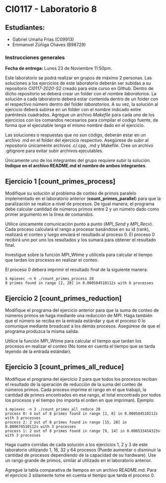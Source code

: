 # CI0117 - Laboratorio 8

## Estudiantes:
- Gabriel Umaña Frías (C09913)
- Emmanuel Zúñiga Chaves (B98729)

### Instrucciones generales

**Fecha de entrega:** Lunes 23 de Noviembre 11:50pm.

Este laboratorio se podrá realizar en grupos de máximo 2 personas.
Las soluciones a los ejercicios de este laboratorio deberán ser subidas a su repositorio *CI0117-2020-S2* creado para este curso en Github. Dentro de dicho repositorio se deberá crear un folder con el nombre *laboratorios*. La solución a cada laboratorio deberá estar contenida dentro de un folder con el respectivo número dentro del folder *laboratorios*. A su vez, la solución al ejercicio deberá subirse en un folder con el nombre indicado entre paréntesis cuadrados.
Agregue un archivo *Makefile* para cada uno de los ejercicios con los comandos necesarios para compilar el codigo fuente, de forma que el ejecutable tenga el mismo nombre dado en el ejercicio.

Las soluciones o respuestas que no son código, deberán estar en un archivo .md en el folder del ejercicio respectivo. Asegúrese de subir al repositorio únicamente archivos .c/.cpp, .md y Makefile. Cree un archivo .gitignore para evitar subir archivos ejecutables.

Únicamente uno de los integrantes del grupo requiere subir la solución. **Indique en el archivo README.md el nombre de ambos integrantes**.

## Ejercicio 1 [count_primes_process]

Modifique su solución al problema de conteo de primos paralelo implementado en el laboratorio anterior (**count_primes_parallel**) para que la paralización se realice a nivel de procesos. De igual manera, el programa debe calcular cantidad de números primos entre 2 y un número dado como primer argumento en la línea de comandos.

Utilice únicamente comunicación punto a punto (*MPI_Send* y *MPI_Recv*). Cada proceso calculará el rango a procesar basándose en su id (rank), realizará el conteo y luego enviará el resultado al proceso 0. El proceso 0 recibirá uno por uno los resultados y los sumará para obtener el resultado final.

Investigue sobre la función MPI_Wtime y utilícela para calcular el tiempo que tardan los procesos en realizar el conteo.

El proceso 0 deberá imprimir el resultado final de la siguiente manera:

```
$ mpiexec -n 6 ./count_primes_process 20
8 primes found in range [2, 20] in 0.000584510112s with 6 processes
```

## Ejercicio 2 [count_primes_reduction]

Modifique el programa del ejercicio anterior para que la suma de conteo de números primos se haga mediante una reducción de MPI. Haga también que el número se reciba en la entrada estándar y que el proceso 0 lo comunique mediante broadcast a los demás procesos. Asegúrese de que el programa produzca la misma salida.

Utilice la función MPI_Wtime para calcular el tiempo que tardan los procesos en realizar el conteo (No tome en cuenta el tiempo que se tarda leyendo de la entrada estándar).

## Ejercicio 3 [count_primes_all_reduce]

Modifique el programa del ejercicio 2 para que todos los procesos reciban el resultado de la operación de reducción de la suma del conteo de números primos. Cada proceso imprime el rango en el que trabajó, la cantidad de primos encontrados en ese rango, el total encontrado por todos los procesos y el tiempo (no importa el orden en que impriman). Ejemplo:

```
$ mpiexec -n 3 ./count_primes_all_reduce 20
process 0: 4 out of 8 primes found in range [2, 8] in 0.000584510112s with 3 processes
process 2: 2 out of 8 primes found in range [15, 20] in 0.000674510112s with 3 processes
process 1: 2 out of 8 primes found in range [9, 14] in 0.000533454323s with 3 processes
```

Haga cuatro corridas de cada solución a los ejercicios 1, 2 y 3 de este laboratorio utilizando 1, 16, 32 y 64  procesos (Puede aumentar o disminuir la cantidad de procesos dependiendo de la capacidad de su hardware). Use un rango grande de primos, similar al utilizado en el laboratorio anterior.

Agregue la tabla comparativa de tiempos en un archivo README.md. Para el ejercicio 3 sólamente tome en cuenta el tiempo que tarda el proceso 0.

